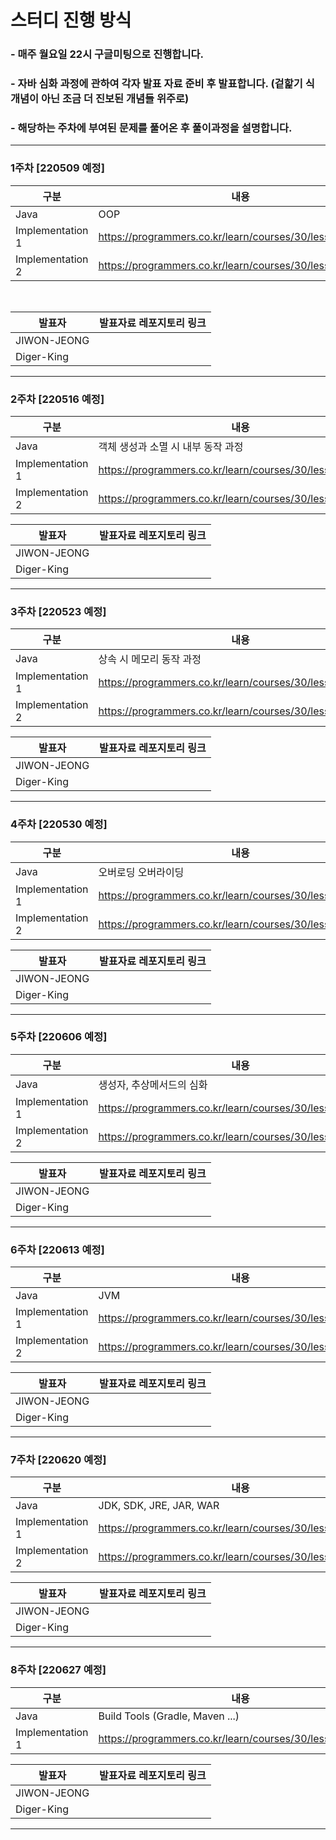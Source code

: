 # 스터디 진행 방식

### - 매주 월요일 22시 구글미팅으로 진행합니다.

### - 자바 심화 과정에 관하여 각자 발표 자료 준비 후 발표합니다. (겉핥기 식 개념이 아닌 조금 더 진보된 개념들 위주로)

### - 해당하는 주차에 부여된 문제를 풀어온 후 풀이과정을 설명합니다.

---

### 1주차 [220509 예정]

|구분|내용|
|---|---|
|Java|OOP|
|Implementation 1|https://programmers.co.kr/learn/courses/30/lessons/12928|
|Implementation 2|https://programmers.co.kr/learn/courses/30/lessons/12926|

<br>

|발표자|발표자료 레포지토리 링크|
|---|---|
|JIWON-JEONG||
|Diger-King||

---

### 2주차 [220516 예정]

|구분|내용|
|---|---|
|Java|객체 생성과 소멸 시 내부 동작 과정|
|Implementation 1|https://programmers.co.kr/learn/courses/30/lessons/12925|
|Implementation 2|https://programmers.co.kr/learn/courses/30/lessons/12922|

|발표자|발표자료 레포지토리 링크|
|---|---|
|JIWON-JEONG||
|Diger-King||

---

### 3주차 [220523 예정]

|구분|내용|
|---|---|
|Java|상속 시 메모리 동작 과정|
|Implementation 1|https://programmers.co.kr/learn/courses/30/lessons/12919|
|Implementation 2|https://programmers.co.kr/learn/courses/30/lessons/12921|

|발표자|발표자료 레포지토리 링크|
|---|---|
|JIWON-JEONG||
|Diger-King||

---

### 4주차 [220530 예정]

|구분|내용|
|---|---|
|Java|오버로딩 오버라이딩|
|Implementation 1|https://programmers.co.kr/learn/courses/30/lessons/12917|
|Implementation 2|https://programmers.co.kr/learn/courses/30/lessons/12918|

|발표자|발표자료 레포지토리 링크|
|---|---|
|JIWON-JEONG||
|Diger-King||

---

### 5주차 [220606 예정]

|구분|내용|
|---|---|
|Java|생성자, 추상메서드의 심화|
|Implementation 1|https://programmers.co.kr/learn/courses/30/lessons/12915|
|Implementation 2|https://programmers.co.kr/learn/courses/30/lessons/12916|

|발표자|발표자료 레포지토리 링크|
|---|---|
|JIWON-JEONG||
|Diger-King||

---

### 6주차 [220613 예정]

|구분|내용|
|---|---|
|Java|JVM|
|Implementation 1|https://programmers.co.kr/learn/courses/30/lessons/12910|
|Implementation 2|https://programmers.co.kr/learn/courses/30/lessons/12912|

|발표자|발표자료 레포지토리 링크|
|---|---|
|JIWON-JEONG||
|Diger-King||

---
### 7주차 [220620 예정]

|구분|내용|
|---|---|
|Java|JDK, SDK, JRE, JAR, WAR|
|Implementation 1|https://programmers.co.kr/learn/courses/30/lessons/12903|
|Implementation 2|https://programmers.co.kr/learn/courses/30/lessons/12906|

|발표자|발표자료 레포지토리 링크|
|---|---|
|JIWON-JEONG||
|Diger-King||

---
### 8주차 [220627 예정]

|구분|내용|
|---|---|
|Java|Build Tools (Gradle, Maven ...)|
|Implementation 1|https://programmers.co.kr/learn/courses/30/lessons/17682|

|발표자|발표자료 레포지토리 링크|
|---|---|
|JIWON-JEONG||
|Diger-King||

---
